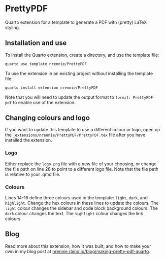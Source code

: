 # PrettyPDF

Quarto extension for a template to generate a PDF with (pretty) LaTeX styling.

## Installation and use

To install the Quarto extension, create a directory, and use the template file:

``` bash
quarto use template nrennie/PrettyPDF
```

To use the extension in an existing project without installing the template file:

``` bash
quarto install extension nrennie/PrettyPDF
```
Note that you will need to update the output format to `format: PrettyPDF-pdf` to enable use of the extension.

## Changing colours and logo

If you want to update this template to use a different colour or logo, open up the `_extensions/nrennie/PrettyPDF/PrettyPDF.tex` file after you have installed the extension.

### Logo

Either replace the `logo.png` file with a new file of your choosing, or change the file path on line 28 to point to a different logo file. Note that the file path is relative to your .qmd file.

### Colours

Lines 14-16 define three colours used in the template: `light`, `dark`, and `highlight`. Change the hex colours in these lines to update the colours. The `light` colour changes the sidebar and code block background colours. The `dark` colour changes the text. The `highlight` colour changes the link colours.

## Blog

Read more about this extension, how it was built, and how to make your own in my blog post at [nrennie.rbind.io/blog/making-pretty-pdf-quarto](https://nrennie.rbind.io/blog/making-pretty-pdf-quarto/).





